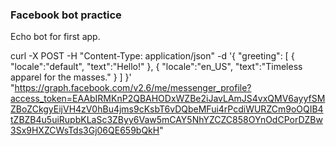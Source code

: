 ### Facebook bot practice

Echo bot for first app.

curl -X POST -H "Content-Type: application/json" -d '{
  "greeting": [
    {
      "locale":"default",
      "text":"Hello!" 
    }, {
      "locale":"en_US",
      "text":"Timeless apparel for the masses."
    }
  ]
}' "https://graph.facebook.com/v2.6/me/messenger_profile?access_token=EAAbIRMKnP2QBAHODxWZBe2iJavLAmJS4vxQMV6ayyfSMZBoZCkgyEijVH4zV0hBu4jms9cKsbT6vDQbeMFui4rPcdiWURZCm9oOQIB4tZBZB4u5uiRupbKLaSc3ZByy6Vaw5mCAY5NhYZCZC858OYnOdCPorDZBw3Sx9HXZCWsTds3Gj06QE659bQkH"